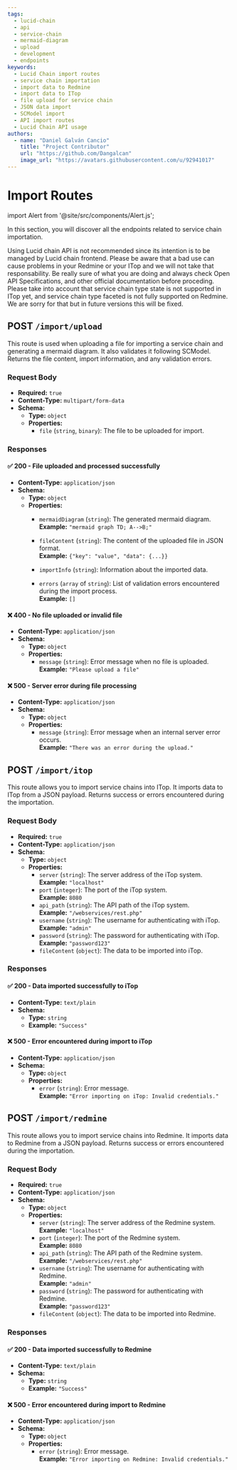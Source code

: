 ```yaml
---
tags:
  - lucid-chain
  - api
  - service-chain
  - mermaid-diagram
  - upload
  - development
  - endpoints
keywords:
  - Lucid Chain import routes
  - service chain importation
  - import data to Redmine
  - import data to ITop
  - file upload for service chain
  - JSON data import
  - SCModel import
  - API import routes
  - Lucid Chain API usage
authors: 
  - name: "Daniel Galván Cancio"
    title: "Project Contributor"
    url: "https://github.com/Dangalcan"
    image_url: "https://avatars.githubusercontent.com/u/92941017"
---
```


# Import Routes

import Alert from '@site/src/components/Alert.js';

In this section, you will discover all the endpoints related to service chain importation.

<Alert>
Using Lucid chain API is not recommended since its intention is to be managed by Lucid chain frontend. Please be aware that a bad use can cause problems in your Redmine or your ITop and we will not take that responsability. Be really sure of what you are doing and always check Open API Specifications, and other official documentation before proceding.  
</Alert>

<Alert>
Please take into account that service chain type state is not supported in ITop yet, and service chain type faceted is not fully supported on Redmine. We are sorry for that but in future versions this will be fixed.
</Alert>

## POST `/import/upload`

This route is used when uploading a file for importing a service chain and generating a mermaid diagram. It also validates it following SCModel. Returns the file content, import information, and any validation errors.

### Request Body

- **Required:** `true`
- **Content-Type:** `multipart/form-data`
- **Schema:**
  - **Type:** `object`
  - **Properties:**
    - `file` (`string`, `binary`): The file to be uploaded for import.

### Responses

#### ✅ 200 - File uploaded and processed successfully

- **Content-Type:** `application/json`
- **Schema:**
  - **Type:** `object`
  - **Properties:**
    - `mermaidDiagram` (`string`): The generated mermaid diagram.  
      **Example:** `"mermaid graph TD; A-->B;"`

    - `fileContent` (`string`): The content of the uploaded file in JSON format.  
      **Example:** `{"key": "value", "data": {...}}`
    - `importInfo` (`string`): Information about the imported data.
    - `errors` (`array` of `string`): List of validation errors encountered during the import process.  
      **Example:** `[]`

#### ❌ 400 - No file uploaded or invalid file

- **Content-Type:** `application/json`
- **Schema:**
  - **Type:** `object`
  - **Properties:**
    - `message` (`string`): Error message when no file is uploaded.  
      **Example:** `"Please upload a file"`

#### ❌ 500 - Server error during file processing

- **Content-Type:** `application/json`
- **Schema:**
  - **Type:** `object`
  - **Properties:**
    - `message` (`string`): Error message when an internal server error occurs.  
      **Example:** `"There was an error during the upload."`

## POST `/import/itop`

This route allows you to import service chains into ITop. It imports data to ITop from a JSON payload. Returns success or errors encountered during the importation.

### Request Body

- **Required:** `true`
- **Content-Type:** `application/json`
- **Schema:**
  - **Type:** `object`
  - **Properties:**
    - `server` (`string`): The server address of the iTop system.  
      **Example:** `"localhost"`
    - `port` (`integer`): The port of the iTop system.  
      **Example:** `8080`
    - `api_path` (`string`): The API path of the iTop system.  
      **Example:** `"/webservices/rest.php"`
    - `username` (`string`): The username for authenticating with iTop.  
      **Example:** `"admin"`
    - `password` (`string`): The password for authenticating with iTop.  
      **Example:** `"password123"`
    - `fileContent` (`object`): The data to be imported into iTop.

### Responses

#### ✅ 200 - Data imported successfully to iTop

- **Content-Type:** `text/plain`
- **Schema:**
  - **Type:** `string`
  - **Example:** `"Success"`

#### ❌ 500 - Error encountered during import to iTop

- **Content-Type:** `application/json`
- **Schema:**
  - **Type:** `object`
  - **Properties:**
    - `error` (`string`): Error message.  
      **Example:** `"Error importing on iTop: Invalid credentials."`

## POST `/import/redmine`

This route allows you to import service chains into Redmine. It imports data to Redmine from a JSON payload. Returns success or errors encountered during the importation.

### Request Body

- **Required:** `true`
- **Content-Type:** `application/json`
- **Schema:**
  - **Type:** `object`
  - **Properties:**
    - `server` (`string`): The server address of the Redmine system.  
      **Example:** `"localhost"`
    - `port` (`integer`): The port of the Redmine system.  
      **Example:** `8080`
    - `api_path` (`string`): The API path of the Redmine system.  
      **Example:** `"/webservices/rest.php"`
    - `username` (`string`): The username for authenticating with Redmine.  
      **Example:** `"admin"`
    - `password` (`string`): The password for authenticating with Redmine.  
      **Example:** `"password123"`
    - `fileContent` (`object`): The data to be imported into Redmine.

### Responses

#### ✅ 200 - Data imported successfully to Redmine

- **Content-Type:** `text/plain`
- **Schema:**
  - **Type:** `string`
  - **Example:** `"Success"`

#### ❌ 500 - Error encountered during import to Redmine

- **Content-Type:** `application/json`
- **Schema:**
  - **Type:** `object`
  - **Properties:**
    - `error` (`string`): Error message.  
      **Example:** `"Error importing on Redmine: Invalid credentials."`
